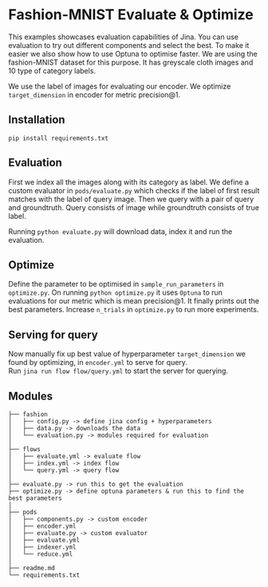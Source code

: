 # Fashion-MNIST Evaluate & Optimize  
This examples showcases evaluation capabilities of Jina. You can use evaluation to try out different components and select the best. To make it easier we also show how to use Optuna to optimise faster. We are using the fashion-MNIST dataset for this purpose. It has greyscale cloth images and 10 type of category labels. 

We use the label of images for evaluating our encoder. We optimize `target_dimension` in encoder for metric precision@1.

## Installation  
```pip install requirements.txt```

## Evaluation  
First we index all the images along with its category as label. We define a custom evaluator in `pods/evaluate.py` which checks if the label of first result matches with the label of query image. Then we query with a pair of query and groundtruth. Query consists of image while groundtruth consists of true label.  

Running `python evaluate.py` will download data, index it and run the evaluation.   

## Optimize  
Define the parameter to be optimised in `sample_run_parameters` in `optimize.py`. On running `python optimize.py` it uses `Optuna` to run evaluations for our metric which is mean precision@1. It finally prints out the best parameters. Increase `n_trials` in `optimize.py` to run more experiments.   

## Serving for query  
Now manually fix up best value of hyperparameter `target_dimension` we found by optimizing, in `encoder.yml` to serve for query.  
Run `jina run flow flow/query.yml` to start the server for querying.  

## Modules
```
├── fashion
│   ├── config.py -> define jina config + hyperparameters
│   ├── data.py -> downloads the data
│   └── evaluation.py -> modules required for evaluation
│
├── flows
│   ├── evaluate.yml -> evaluate flow
│   ├── index.yml -> index flow
│   └── query.yml -> query flow
│
├── evaluate.py -> run this to get the evaluation
├── optimize.py -> define optuna parameters & run this to find the best parameters
│
├── pods
│   ├── components.py -> custom encoder
│   ├── encoder.yml
│   ├── evaluate.py -> custom evaluator
│   ├── evaluate.yml
│   ├── indexer.yml
│   └── reduce.yml
│
├── readme.md
└── requirements.txt
```